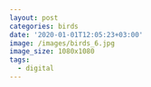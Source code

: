 ```yaml
---
layout: post
categories: birds
date: '2020-01-01T12:05:23+03:00'
image: /images/birds_6.jpg
image_size: 1080x1080
tags:
  - digital
---
```

